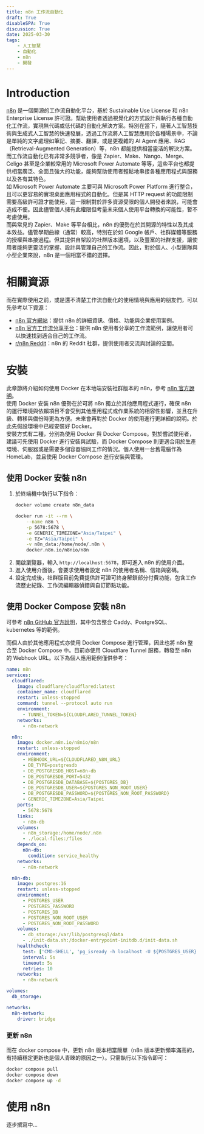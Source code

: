 ```yaml
---
title: n8n 工作流自動化
draft: True
disableSPA: True
discussion: True
date: 2025-03-30
tags:
    - 人工智慧
	- 自動化
	- n8n
    - 開發
---
```

# Introduction
[n8n](https://n8n.io/) 是一個開源的工作流自動化平台，基於 Sustainable Use License 和 n8n Enterprise License 許可證。幫助使用者透過視覺化的方式設計與執行各種自動化工作流，實現無代碼或低代碼的自動化解決方案。特別在當下，隨著人工智慧技術與生成式人工智慧的快速發展，透過工作流將人工智慧應用於各種場景中，不論是單純的文字處理如筆記、摘要、翻譯，或是更複雜的 AI Agent 應用、RAG（Retrieval-Augmented Generation）等，n8n 都能提供相當靈活的解決方案。  
而工作流自動化已有非常多競爭者，像是 Zapier、Make、Nango、Merge、Celigo 甚至是企業較常用的 Microsoft Power Automate 等等，這些平台也都提供相當廣泛、全面且強大的功能，能夠幫助使用者輕鬆地串接各種應用程式與服務以及各有其特色。  
如 Microsoft Power Automate 主要可與 Microsoft Power Platform 進行整合，且可以更容易的實現桌面應用程式的自動化。但是其 HTTP request 的功能限制需要高級許可證才能使用，這一限制對於許多資源受限的個人開發者來說，可能會造成不便。因此儘管個人擁有此權限但考量未來個人使用平台轉換的可能性，暫不考慮使用。  
而與常見的 Zapier、Make 等平台相比，n8n 的優勢在於其開源的特性以及其成本效益。儘管學期曲線（通常）較高，特別在於如 Google 帳戶、社群媒體等服務的授權與串接過程。但其提供自架設的社群版本選項，以及豐富的社群支援，讓使用者能夠更靈活的掌握、設計與管理自己的工作流。因此，對於個人、小型團隊與小型企業來說，n8n 是一個相當不錯的選擇。

# 相關資源
而在實際使用之前，或是還不清楚工作流自動化的使用情境與應用的朋友們，可以先參考以下資源：
- [n8n 官方網站](https://n8n.io/)：提供 n8n 的詳細資訊、價格、功能與企業使用案例。
- [n8n 官方工作流分享平台](https://n8n.io/workflows)：提供 n8n 使用者分享的工作流範例，讓使用者可以快速找到適合自己的工作流。
- [r/n8n Reddit](https://www.reddit.com/r/n8n/)：n8n 的 Reddit 社群，提供使用者交流與討論的空間。

# 安裝
此章節將介紹如何使用 Docker 在本地端安裝社群版本的 n8n，參考 [n8n 官方說明](https://docs.n8n.io/hosting/installation/docker/)。  
使用 Docker 安裝 n8n 優勢在於可將 n8n 獨立於其他應用程式運行，確保 n8n 的運行環境與依賴項目不會受到其他應用程式或作業系統的相容性影響，並且在升級、轉移與備份時更為方便。未來會再對於 Docker 的使用進行更詳細的說明。於此先假設環境中已經安裝好 Docker。  
安裝方式有二種，分別為使用 Docker 與 Docker Compose。對於嘗試使用者，建議可先使用 Docker 進行安裝與試驗，而 Docker Compose 則更適合用於生產環境、伺服器或是需要多個容器協同工作的情況。個人使用一台舊電腦作為 HomeLab，並且使用 Docker Compose 進行安裝與管理。

## 使用 Docker 安裝 n8n
1. 於終端機中執行以下指令：
	```bash
	docker volume create n8n_data

	docker run -it --rm \
		--name n8n \
		-p 5678:5678 \
		-e GENERIC_TIMEZONE="Asia/Taipei" \
		-e TZ="Asia/Taipei" \
		-v n8n_data:/home/node/.n8n \
		docker.n8n.io/n8nio/n8n
	```
2. 開啟瀏覽器，輸入 `http://localhost:5678`，即可進入 n8n 的使用介面。
3. 進入使用介面後，會要求使用者設定 n8n 的使用者名稱、信箱與密碼。
4. 設定完成後，社群版目前免費提供許可證可終身解鎖部分付費功能，包含工作流歷史紀錄、工作流編輯器偵錯與自訂節點功能。

## 使用 Docker Compose 安裝 n8n
可參考 [n8n GitHub 官方說明](https://github.com/n8n-io/n8n-hosting)，其中包含整合 Caddy、PostgreSQL、kubernetes 等的範例。  

而個人由於其他應用程式亦使用 Docker Compose 進行管理，因此也將 n8n 整合至 Docker Compose 中。目前亦使用 Cloudflare Tunnel 服務，轉發至 n8n 的 Webhook URL。以下為個人應用範例僅供參考：
```yml
name: n8n
services:
  cloudflared:
    image: cloudflare/cloudflared:latest
    container_name: cloudflared
    restart: unless-stopped
    command: tunnel --protocol auto run
    environment:
      - TUNNEL_TOKEN=${CLOUDFLARED_TUNNEL_TOKEN}
    networks:
      - n8n-network

  n8n:
    image: docker.n8n.io/n8nio/n8n
    restart: unless-stopped
    environment:
      - WEBHOOK_URL=${CLOUDFLARED_N8N_URL}
      - DB_TYPE=postgresdb
      - DB_POSTGRESDB_HOST=n8n-db
      - DB_POSTGRESDB_PORT=5432
      - DB_POSTGRESDB_DATABASE=${POSTGRES_DB}
      - DB_POSTGRESDB_USER=${POSTGRES_NON_ROOT_USER}
      - DB_POSTGRESDB_PASSWORD=${POSTGRES_NON_ROOT_PASSWORD}
      - GENERIC_TIMEZONE=Asia/Taipei
    ports:
      - 5678:5678
    links:
      - n8n-db
    volumes:
      - n8n_storage:/home/node/.n8n
      - ./local-files:/files
    depends_on:
      n8n-db:
        condition: service_healthy
    networks:
      - n8n-network

  n8n-db:
    image: postgres:16
    restart: unless-stopped
    environment:
      - POSTGRES_USER
      - POSTGRES_PASSWORD
      - POSTGRES_DB
      - POSTGRES_NON_ROOT_USER
      - POSTGRES_NON_ROOT_PASSWORD
    volumes:
      - db_storage:/var/lib/postgresql/data
      - ./init-data.sh:/docker-entrypoint-initdb.d/init-data.sh
    healthcheck:
      test: ['CMD-SHELL', 'pg_isready -h localhost -U ${POSTGRES_USER} -d ${POSTGRES_DB}']
      interval: 5s
      timeout: 5s
      retries: 10
    networks:
      - n8n-network

volumes:
  db_storage:

networks:
  n8n-network:
    driver: bridge
```

### 更新 n8n
而在 docker compose 中，更新 n8n 版本相當簡單（n8n 版本更新頻率滿高的，有持續穩定更新也是個人青睞的原因之一）。只需執行以下指令即可：
```bash
docker compose pull
docker compose down
docker compose up -d
```

# 使用 n8n
逐步撰寫中...